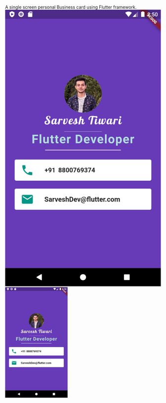 A single screen personal Business card using Flutter framework.
![Getting Started](./images/ss.png)
<img src="images/ss.png" width="40%"/>
